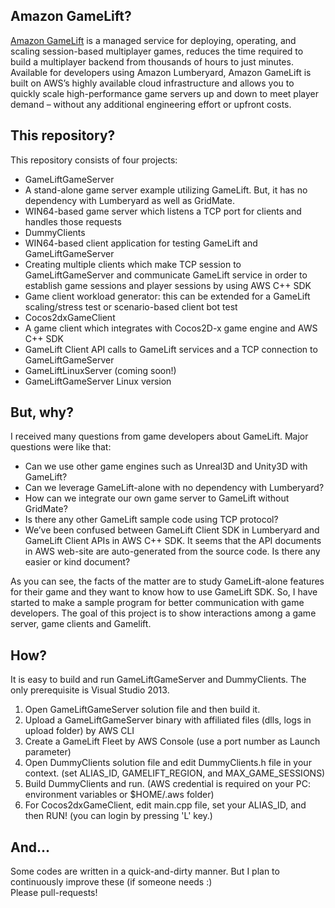 ## Amazon GameLift?
[Amazon GameLift](https://aws.amazon.com/gamelift/) is a managed service for deploying, operating, and scaling session-based multiplayer games, reduces the time required to build a multiplayer backend from thousands of hours to just minutes. Available for developers using Amazon Lumberyard, Amazon GameLift is built on AWS’s highly available cloud infrastructure and allows you to quickly scale high-performance game servers up and down to meet player demand – without any additional engineering effort or upfront costs. 

## This repository? 
This repository consists of four projects: 
 - GameLiftGameServer
  - A stand-alone game server example utilizing GameLift. But, it has no dependency with Lumberyard as well as GridMate.
  - WIN64-based game server which listens a TCP port for clients and handles those requests
 - DummyClients
  - WIN64-based client application for testing GameLift and GameLiftGameServer
  - Creating multiple clients which make TCP session to GameLiftGameServer and communicate GameLift service in order to establish game sessions and player sessions by using AWS C++ SDK
  - Game client workload generator: this can be extended for a GameLift scaling/stress test or scenario-based client bot test
 - Cocos2dxGameClient
  - A game client which integrates with Cocos2D-x game engine and AWS C++ SDK
  - GameLift Client API calls to GameLift services and a TCP connection to GameLiftGameServer
 - GameLiftLinuxServer (coming soon!)
  - GameLiftGameServer Linux version

## But, why?
I received many questions from game developers about GameLift. Major questions were like that:
 - Can we use other game engines such as Unreal3D and Unity3D with GameLift?
 - Can we leverage GameLift-alone with no dependency with Lumberyard?
 - How can we integrate our own game server to GameLift without GridMate?
 - Is there any other GameLift sample code using TCP protocol?
 - We’ve been confused between GameLift Client SDK in Lumberyard and GameLift Client APIs in AWS C++ SDK. It seems that the API documents in AWS web-site are auto-generated from the source code. Is there any easier or kind document?
 
As you can see, the facts of the matter are to study GameLift-alone features for their game and they want to know how to use GameLift SDK. So, I have started to make a sample program for better communication with game developers. The goal of this project is to show interactions among a game server, game clients and Gamelift. 

## How?
It is easy to build and run GameLiftGameServer and DummyClients. The only prerequisite is Visual Studio 2013.
 1. Open GameLiftGameServer solution file and then build it.
 2. Upload a GameLiftGameServer binary with affiliated files (dlls, logs in upload folder) by AWS CLI
 3. Create a GameLift Fleet by AWS Console (use a port number as Launch parameter)
 4. Open DummyClients solution file and edit DummyClients.h file in your context. (set ALIAS_ID, GAMELIFT_REGION, and MAX_GAME_SESSIONS)
 5. Build DummyClients and run. (AWS credential is required on your PC: environment variables or $HOME/.aws folder)
 6. For Cocos2dxGameClient, edit main.cpp file, set your ALIAS_ID, and then RUN! (you can login by pressing 'L' key.)

## And...
Some codes are written in a quick-and-dirty manner. But I plan to continuously improve these (if someone needs :)  
Please pull-requests!
